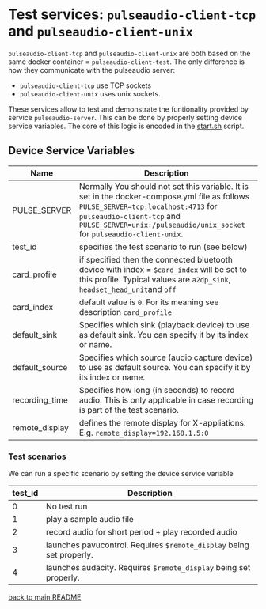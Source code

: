 # Test services: `pulseaudio-client-tcp` and `pulseaudio-client-unix`

`pulseaudio-client-tcp` and `pulseaudio-client-unix` are both based on the same docker container = `pulseaudio-client-test`.
The only difference is how they communicate with the pulseaudio server:

* `pulseaudio-client-tcp` use TCP sockets
* `pulseaudio-client-unix` uses unix sockets.

These services allow to test and demonstrate the funtionality provided by service `pulseaudio-server`.  This can be done by properly setting device service variables. The core of this logic is encoded in the [start.sh](start.sh) script.

## Device Service Variables

| Name                                            | Description |
|------------------------------------------------ | ----- |
| PULSE_SERVER | Normally You should not set this variable.  It is set in the docker-compose.yml file as follows `PULSE_SERVER=tcp:localhost:4713` for `pulseaudio-client-tcp` and `PULSE_SERVER=unix:/pulseaudio/unix_socket` for `pulseaudio-client-unix`. |
| test_id | specifies the test scenario to run (see below) |
| card_profile | if specified then the connected bluetooth device with index = `$card_index` will be set to this profile.  Typical values are `a2dp_sink`, `headset_head_unit`and `off` |
| card_index | default value is `0`. For its meaning see description `card_profile`|
| default_sink | Specifies which sink (playback device) to use as default sink.  You can specify it by its index or name. |
| default_source | Specifies which source (audio capture device) to use as default source.  You can specify it by its index or name. |
| recording_time | Specifies how long (in seconds) to record audio.  This is only applicable in case recording is part of the test scenario. |
| remote_display | defines the remote display for X-appliations. E.g. `remote_display=192.168.1.5:0` |

### Test scenarios

We can run a specific scenario by setting the device service variable

| test_id                                   | Description |
|------------------------------------------ | ----- |
| 0 | No test run |
| 1 | play a sample audio file |
| 2 | record audio for short period + play recorded audio |
| 3 | launches pavucontrol.  Requires `$remote_display` being set properly.
| 4 | launches audacity. Requires `$remote_display` being set properly.|

[back to main README](../README.md)
